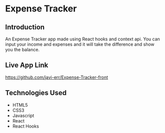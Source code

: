 # Expense Tracker

## Introduction
An Expense Tracker app made using React hooks and context api. You can input your income and expenses and it will take the difference and show you the balance.

## Live App Link
https://github.com/javi-err/Expense-Tracker-front

## Technologies Used
* HTML5
* CSS3
* Javascript
* React
* React Hooks
